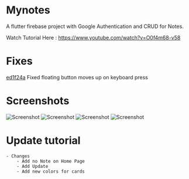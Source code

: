 # Mynotes

A flutter firebase project with Google Authentication and CRUD for Notes.

Watch Tutorial Here : https://www.youtube.com/watch?v=O0f4m68-v58

# Fixes
 [ed1f24a](https://github.com/desi-programmer/flutter-firebase/commit/ed1f24a415be50100d0bb01643cba8a8a7770504) Fixed floating button moves up on keyboard press

# Screenshots
![Screenshot](screenshots/Screenshot_1621499653_pixel_quite_black_portrait.png)
![Screenshot](screenshots/Screenshot_1621499695_pixel_quite_black_portrait.png)
![Screenshot](screenshots/Screenshot_1621499698_pixel_quite_black_portrait.png)
![Screenshot](screenshots/Screenshot_1621499702_pixel_quite_black_portrait.png)

# Update tutorial
    - Changes
        - Add no Note on Home Page
        - Add Update
        - Add new colors for cards
